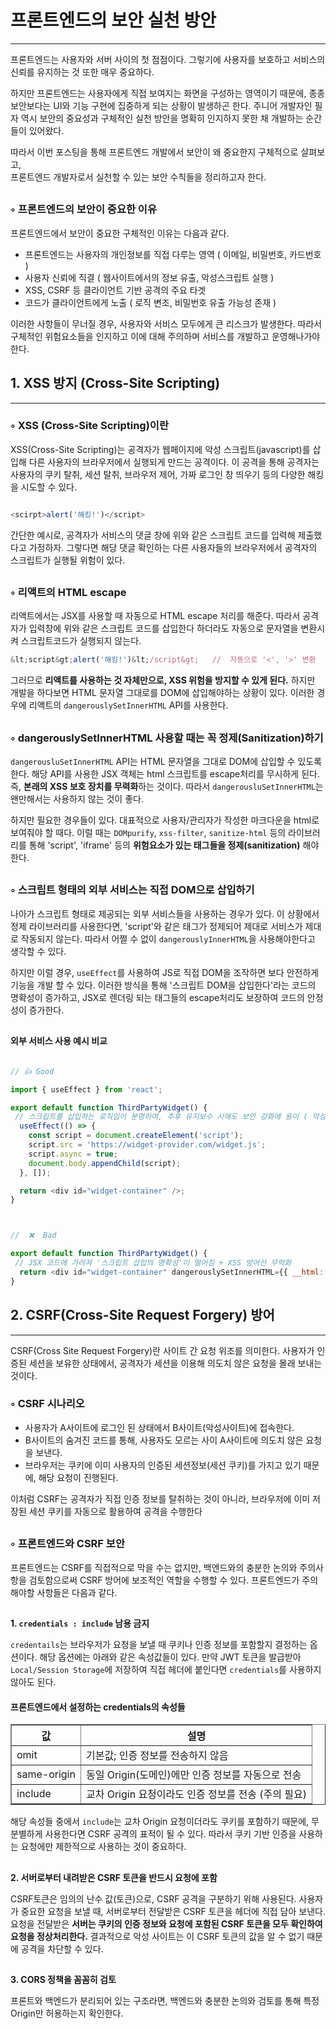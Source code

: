 # 프론트엔드의 보안 실천 방안

---

프론트엔드는 사용자와 서버 사이의 첫 점점이다. 그렇기에 사용자를 보호하고 서비스의 신뢰를 유지하는 것 또한 매우 중요하다.

하지만 프론트엔드는 사용자에게 직접 보여지는 화면을 구성하는 영역이기 때문에, 종종 보안보다는 UI와 기능 구현에 집중하게 되는 상황이 발생하곤 한다. 주니어 개발자인 필자 역시 보안의 중요성과 구체적인 실천 방안을 명확히 인지하지 못한 채 개발하는 순간들이 있어왔다.

따라서 이번 포스팅을 통해 프론트엔드 개발에서 보안이 왜 중요한지 구체적으로 살펴보고,  
프론트엔드 개발자로서 실천할 수 있는 보안 수칙들을 정리하고자 한다.

##

### ◦ 프론트엔드의 보안이 중요한 이유

프론트엔드에서 보안이 중요한 구체적인 이유는 다음과 같다.

- 프론트엔드는 사용자의 개인정보를 직접 다루는 영역 ( 이메일, 비밀번호, 카드번호 )
- 사용자 신뢰에 직결 ( 웹사이트에서의 정보 유출, 악성스크립트 실행 )
- XSS, CSRF 등 클라이언트 기반 공격의 주요 타겟
- 코드가 클라이언트에게 노출 ( 로직 변조, 비밀번호 유출 가능성 존재 )

이러한 사항들이 무너질 경우, 사용자와 서비스 모두에게 큰 리스크가 발생한다. 따라서 구체적인 위험요소들을 인지하고 이에 대해 주의하며 서비스를 개발하고 운영해나가야 한다.

##

## 1. XSS 방지 (Cross-Site Scripting)

---

### ◦ XSS (Cross-Site Scripting)이란

XSS(Cross-Site Scripting)는 공격자가 웹페이지에 악성 스크립트(javascript)를 삽입해 다른 사용자의 브라우저에서 실행되게 만드는 공격이다. 이 공격을 통해 공격자는 사용자의 쿠키 탈취, 세션 탈취, 브라우저 제어, 가짜 로그인 창 띄우기 등의 다양한 해킹을 시도할 수 있다.

```javascript

<scirpt>alert('해킹!')</script>

```

간단한 예시로, 공격자가 서비스의 댓글 창에 위와 같은 스크립트 코드를 입력해 제출했다고 가정하자. 그렇다면 해당 댓글 확인하는 다른 사용자들의 브라우저에서 공격자의 스크립트가 실행될 위험이 있다.

##

### ◦ 리액트의 HTML escape

리액트에서는 JSX를 사용할 때 자동으로 HTML escape 처리를 해준다. 따라서 공격자가 입력창에 위와 같은 스크립트 코드를 삽입한다 하더라도 자동으로 문자열을 변환시켜 스크립트코드가 실행되지 않는다.

```javascript
&lt;script&gt;alert('해킹!')&lt;/script&gt;   //  자동으로 '<', '>' 변환
```

그러므로 **리액트를 사용하는 것 자체만으로, XSS 위험을 방지할 수 있게 된다.** 하지만 개발을 하다보면 HTML 문자열 그대로를 DOM에 삽입해야하는 상황이 있다. 이러한 경우에 리액트의 `dangerouslySetInnerHTML` API를 사용한다.

##

### ◦ dangerouslySetInnerHTML 사용할 때는 꼭 정제(Sanitization)하기

`dangerousluSetInnerHTML` API는 HTML 문자열을 그대로 DOM에 삽입할 수 있도록 한다. 해당 API를 사용한 JSX 객체는 html 스크립트를 escape처리를 무시하게 된다. 즉, **본래의 XSS 보호 장치를 무력화**하는 것이다. 따라서 `dangerousluSetInnerHTML`는 왠만해서는 사용하지 않는 것이 좋다.

하지만 필요한 경우들이 있다. 대표적으로 사용자/관리자가 작성한 마크다운을 html로 보여줘야 할 때다. 이럴 때는 `DOMpurify`, `xss-filter`, `sanitize-html` 등의 라이브러리를 통해 'script', 'iframe' 등의 **위험요소가 있는 태그들을 정제(sanitization)** 해야 한다.

##

### ◦ 스크립트 형태의 외부 서비스는 직접 DOM으로 삽입하기

나아가 스크립트 형태로 제공되는 외부 서비스들을 사용하는 경우가 있다. 이 상황에서 정제 라이브러리를 사용한다면, 'script'와 같은 태그가 정제되어 제대로 서비스가 제대로 작동되지 않는다. 따라서 어쩔 수 없이 `dangerouslyInnerHTML`을 사용해야한다고 생각할 수 있다.

하지만 이럴 경우, `useEffect`를 사용하여 JS로 직접 DOM을 조작하면 보다 안전하게 기능을 개발 할 수 있다. 이러한 방식을 통해 '스크립트 DOM을 삽입한다'라는 코드의 명확성이 증가하고, JSX로 렌더링 되는 태그들의 escape처리도 보장하여 코드의 안정성이 증가한다.

##

#### 외부 서비스 사용 예시 비교

```javascript

// 👍 Good

import { useEffect } from 'react';

export default function ThirdPartyWidget() {
 // 스크립트를 삽입하는 로직임이 분명하여, 추후 유지보수 시에도 보안 강화에 용이 ( 악성 스크립트일 경우 빠르게 분별 )
  useEffect(() => {
    const script = document.createElement('script');
    script.src = 'https://widget-provider.com/widget.js';
    script.async = true;
    document.body.appendChild(script);
  }, []);

  return <div id="widget-container" />;
}



//  ❌  Bad

export default function ThirdPartyWidget() {
 // JSX 코드에 가려져 '스크립트 삽입의 명확성'이 떨어짐 + XSS 방어선 무력화
  return <div id="widget-container" dangerouslySetInnerHTML={{ __html: '<script src="..."></script>' }} />;
}

```

##

## 2. CSRF(Cross-Site Request Forgery) 방어

---

CSRF(Cross Site Request Forgery)란 사이트 간 요청 위조를 의미한다. 사용자가 인증된 세션을 보유한 상태에서, 공격자가 세션을 이용해 의도치 않은 요청을 몰래 보내는 것이다.

### ◦ CSRF 시나리오

- 사용자가 A사이트에 로그인 된 상태에서 B사이트(악성사이트)에 접속한다.
- B사이트의 숨겨진 코드를 통해, 사용자도 모르는 사이 A사이트에 의도치 않은 요청을 보낸다.
- 브라우저는 쿠키에 이미 사용자의 인증된 세션정보(세션 쿠키)를 가지고 있기 때문에, 해당 요청이 진행된다.

이처럼 CSRF는 공격자가 직접 인증 정보를 탈취하는 것이 아니라,
브라우저에 이미 저장된 세션 쿠키를 자동으로 활용하여 공격을 수행한다

##

### ◦ 프론트엔드와 CSRF 보안

프론트엔드는 CSRF를 직접적으로 막을 수는 없지만, 백엔드와의 충분한 논의와 주의사항을 검토함으로써 CSRF 방어에 보조적인 역할을 수행할 수 있다. 프론트엔드가 주의해야할 사항들은 다음과 같다.

##

**1. `credentials : include` 남용 금지**

`credentails`는 브라우저가 요청을 보낼 때 쿠키나 인증 정보를 포함할지 결정하는 옵션이다. 해당 옵션에는 아래와 같은 속성값들이 있다.
만약 JWT 토큰을 발급받아 `Local/Session Storage`에 저장하여 직접 헤더에 붙인다면 `credentials`를 사용하지 않아도 된다.

#### 프론트엔드에서 설정하는 credentials의 속성들

<table border="1">
  <thead>
    <tr>
      <th>값</th>
      <th>설명</th>
    </tr>
  </thead>
  <tbody>
    <tr>
      <td>omit</td>
      <td>기본값; 인증 정보를 전송하지 않음</td>
    </tr>
    <tr>
      <td>same-origin</td>
      <td>동일 Origin(도메인)에만 인증 정보를 자동으로 전송</td>
    </tr>
    <tr>
      <td>include</td>
      <td>교차 Origin 요청이라도 인증 정보를 전송 (주의 필요)</td>
    </tr>
  </tbody>
</table>

해당 속성들 중에서 `include`는 교차 Origin 요청이더라도 쿠키를 포함하기 때문에, 무분별하게 사용한다면 CSRF 공격의 표적이 될 수 있다. 따라서 쿠키 기반 인증을 사용하는 요청에만 제한적으로 사용하는 것이 중요하다.

##

**2. 서버로부터 내려받은 CSRF 토큰을 반드시 요청에 포함**

CSRF토큰은 임의의 난수 값(토큰)으로, CSRF 공격을 구분하기 위해 사용된다. 사용자가 중요한 요청을 보낼 때, 서버로부터 전달받은 CSRF 토큰을 헤더에 직접 담아 보낸다. 요청을 전달받은 **서버는 쿠키의 인증 정보와 요청에 포함된 CSRF 토큰을 모두 확인하여 요청을 정상처리한다.** 결과적으로 악성 사이트는 이 CSRF 토큰의 값을 알 수 없기 때문에 공격을 차단할 수 있다.

##

**3. CORS 정책을 꼼꼼히 검토**

프론트와 백엔드가 분리되어 있는 구조라면, 백엔드와 충분한 논의와 검토를 통해 특정 Origin만 허용하는지 확인한다.
